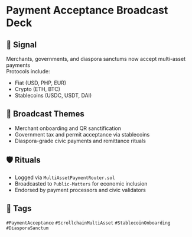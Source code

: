 # Payment Acceptance Broadcast Deck

## 📍 Signal
Merchants, governments, and diaspora sanctums now accept multi-asset payments  
Protocols include:
- Fiat (USD, PHP, EUR)
- Crypto (ETH, BTC)
- Stablecoins (USDC, USDT, DAI)

## 🧭 Broadcast Themes
- Merchant onboarding and QR sanctification
- Government tax and permit acceptance via stablecoins
- Diaspora-grade civic payments and remittance rituals

## 🛡️ Rituals
- Logged via `MultiAssetPaymentRouter.sol`
- Broadcasted to `Public-Matters` for economic inclusion
- Endorsed by payment processors and civic validators

## 🔖 Tags
`#PaymentAcceptance` `#ScrollchainMultiAsset` `#StablecoinOnboarding` `#DiasporaSanctum`

